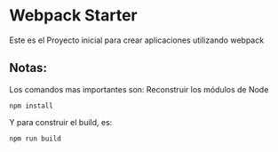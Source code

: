 # Webpack Starter
Este es el Proyecto inicial para crear aplicaciones utilizando webpack

## Notas:
Los comandos mas importantes son:
Reconstruir los módulos de Node
```
npm install
```

Y para construir el build, es:
```
npm run build
```
